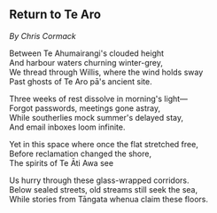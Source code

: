 ## Return to Te Aro
*By Chris Cormack*

Between Te Ahumairangi's clouded height\
And harbour waters churning winter-grey,\
We thread through Willis, where the wind holds sway\
Past ghosts of Te Aro pā's ancient site.

Three weeks of rest dissolve in morning's light—\
Forgot passwords, meetings gone astray,\
While southerlies mock summer's delayed stay,\
And email inboxes loom infinite.

Yet in this space where once the flat stretched free,\
Before reclamation changed the shore,\
The spirits of Te Āti Awa see

Us hurry through these glass-wrapped corridors.\
Below sealed streets, old streams still seek the sea,\
While stories from Tāngata whenua claim these floors.
